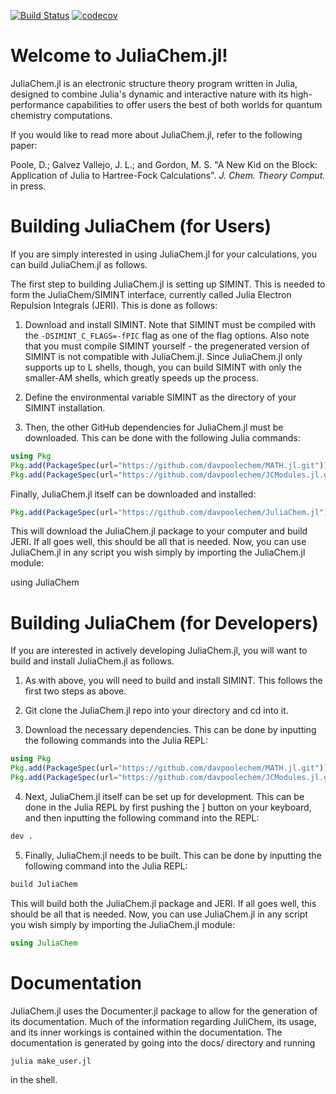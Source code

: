 [![Build Status](https://travis-ci.com/davpoolechem/JuliaChem.jl.svg?branch=development)](https://travis-ci.com/davpoolechem/JuliaChem.jl) [![codecov](https://codecov.io/gh/davpoolechem/JuliaChem.jl/branch/development/graph/badge.svg)](https://codecov.io/gh/davpoolechem/JuliaChem.jl)

# Welcome to JuliaChem.jl!
JuliaChem.jl is an electronic structure theory program written in Julia, designed to combine
Julia's dynamic and interactive nature with its high-performance capabilities to offer users the best of both worlds for quantum chemistry computations.

If you would like to read more about JuliaChem.jl, refer to the following paper:

Poole, D.; Galvez Vallejo, J. L.; and Gordon, M. S. "A New Kid on the Block: Application of Julia to Hartree-Fock Calculations". *J. Chem. Theory Comput.* in press.

# Building JuliaChem (for Users)
If you are simply interested in using JuliaChem.jl for your calculations, you
can build JuliaChem.jl as follows.

The first step to building JuliaChem.jl is setting up SIMINT. This is needed to
form the JuliaChem/SIMINT interface, currently called Julia Electron Repulsion 
Integrals (JERI). This is done as follows:

1. Download and install SIMINT. Note that SIMINT must be compiled with the 
`-DSIMINT_C_FLAGS=-fPIC` flag as one of the flag options. Also note that you must
compile SIMINT yourself - the pregenerated version of SIMINT is not compatible with 
JuliaChem.jl. Since JuliaChem.jl only supports up to L shells, though,
you can build SIMINT with only the smaller-AM shells, which greatly speeds
up the process.

2. Define the environmental variable SIMINT as the directory of your
SIMINT installation.

3. Then, the other GitHub dependencies for JuliaChem.jl must be downloaded.
This can be done with the following Julia commands:

```julia
using Pkg
Pkg.add(PackageSpec(url="https://github.com/davpoolechem/MATH.jl.git"))
Pkg.add(PackageSpec(url="https://github.com/davpoolechem/JCModules.jl.git")) 
```

Finally, JuliaChem.jl itself can be downloaded and installed:

```julia
Pkg.add(PackageSpec(url="https://github.com/davpoolechem/JuliaChem.jl"))
```

This will download the JuliaChem.jl package to your computer and build JERI.
If all goes well, this should be all that is needed. Now, you can use 
JuliaChem.jl in any script you wish simply by importing the JuliaChem.jl module:

using JuliaChem

# Building JuliaChem (for Developers)
If you are interested in actively developing JuliaChem.jl, you will want to build and 
install JuliaChem.jl as follows.

1. As with above, you will need to build and install SIMINT. This follows the 
first two steps as above.

2. Git clone the JuliaChem.jl repo into your directory and cd into it.

3. Download the necessary dependencies. This can be done by inputting the following commands into
the Julia REPL:

```julia
using Pkg
Pkg.add(PackageSpec(url="https://github.com/davpoolechem/MATH.jl.git"))
Pkg.add(PackageSpec(url="https://github.com/davpoolechem/JCModules.jl.git")) 
```

4. Next, JuliaChem.jl itself can be set up for development. This can be done in the Julia REPL
by first pushing the ] button on your keyboard, and then inputting the following command into
the REPL:

```julia
dev .
```

5. Finally, JuliaChem.jl needs to be built. This can be done by inputting the following
command into the Julia REPL:

```julia
build JuliaChem
```

This will build both the JuliaChem.jl package and JERI.
If all goes well, this should be all that is needed. Now, you can use 
JuliaChem.jl in any script you wish simply by importing the JuliaChem.jl module:

```julia
using JuliaChem
```

# Documentation
JuliaChem.jl uses the Documenter.jl package to allow for the generation of its
documentation. Much of the information regarding JuliChem, its usage, and its
inner workings is contained within the documentation. The documentation is
generated by going into the docs/ directory and running

```sh
julia make_user.jl
```

in the shell.
